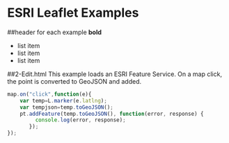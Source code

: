 ESRI Leaflet Examples
======================

##header for each example
**bold**
* list item
* list item
* list item

##2-Edit.html
This example loads an ESRI Feature Service. On a map click, the point is converted to GeoJSON and added.

```js
map.on("click",function(e){
	var temp=L.marker(e.latlng);
	var tempjson=temp.toGeoJSON();
	pt.addFeature(temp.toGeoJSON(), function(error, response) {
 	     console.log(error, response);
 	   });
});
```